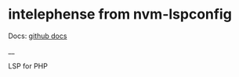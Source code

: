 # intelephense from nvm-lspconfig

Docs: [github docs](https://github.com/neovim/nvim-lspconfig/blob/master/doc/configs.md#intelephense)

__

LSP for PHP


